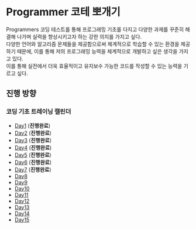 # Programmer 코테 뽀개기

Programmers 코딩 테스트를 통해 프로그래밍 기초를 다지고 다양한 과제를 꾸준히 해결해 나가며 실력을 향상시키고자 하는 강한 의지를 가지고 싶다.<br />
다양한 언어와 알고리즘 문제들을 제공함으로써 체계적으로 학습할 수 있는 환경을 제공하기 때문에, 이를 통해 저의 프로그래밍 능력을 체계적으로 개발하고 싶은 생각을 가지고 있다.<br />
이를 통해 실전에서 더욱 효율적이고 유지보수 가능한 코드를 작성할 수 있는 능력을 기르고 싶다.

## 진행 방향

### 코딩 기초 트레이닝 캘린더

- [Day1](https://github.com/leeseungje/programmers/tree/main/Day1) (**진행완료**)
- [Day2](https://github.com/leeseungje/programmers/tree/main/Day2) (**진행완료**)
- [Day3](https://github.com/leeseungje/programmers/tree/main/Day3) (**진행완료**)
- [Day4](https://github.com/leeseungje/programmers/tree/main/Day4) (**진행완료**)
- [Day5](https://github.com/leeseungje/programmers/tree/main/Day5) (**진행완료**)
- [Day6](https://github.com/leeseungje/programmers/tree/main/Day6) (**진행완료**)
- [Day7](https://github.com/leeseungje/programmers/tree/main/Day7) (**진행완료**)
- [Day8](https://github.com/leeseungje/programmers/tree/main/Day8)
- [Day9](https://github.com/leeseungje/programmers/tree/main/Day9)
- [Day10](https://github.com/leeseungje/programmers/tree/main/Day10)
- [Day11](https://github.com/leeseungje/programmers/tree/main/Day11)
- [Day12](https://github.com/leeseungje/programmers/tree/main/Day12)
- [Day13](https://github.com/leeseungje/programmers/tree/main/Day13)
- [Day14](https://github.com/leeseungje/programmers/tree/main/Day14)
- [Day15](https://github.com/leeseungje/programmers/tree/main/Day15)
